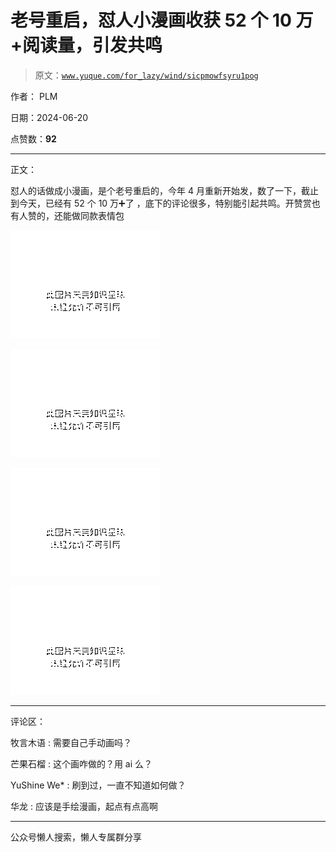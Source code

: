 # 老号重启，怼人小漫画收获 52 个 10 万+阅读量，引发共鸣

> 原文：[`www.yuque.com/for_lazy/wind/sicpmowfsyru1pog`](https://www.yuque.com/for_lazy/wind/sicpmowfsyru1pog)

作者： PLM

日期：2024-06-20

点赞数：**92**

* * *

正文：

怼人的话做成小漫画，是个老号重启的，今年 4 月重新开始发，数了一下，截止到今天，已经有 52 个 10 万➕了
，底下的评论很多，特别能引起共鸣。开赞赏也有人赞的，还能做同款表情包

![](img/ff97662b4d2656346023fdeeb2155564.png "None")

![](img/78bf79490dbf5fc2c819362a09631121.png "None")

![](img/1dfe6a7f47a2b4267a45096af9f4dd20.png "None")

![](img/f9f0ce339d425e2518ba4a94e83bb8a1.png "None")

* * *

评论区：

牧言木语 : 需要自己手动画吗？

芒果石榴 : 这个画咋做的？用 ai 么？

YuShine We* : 刷到过，一直不知道如何做？

华龙 : 应该是手绘漫画，起点有点高啊

* * *

公众号懒人搜索，懒人专属群分享